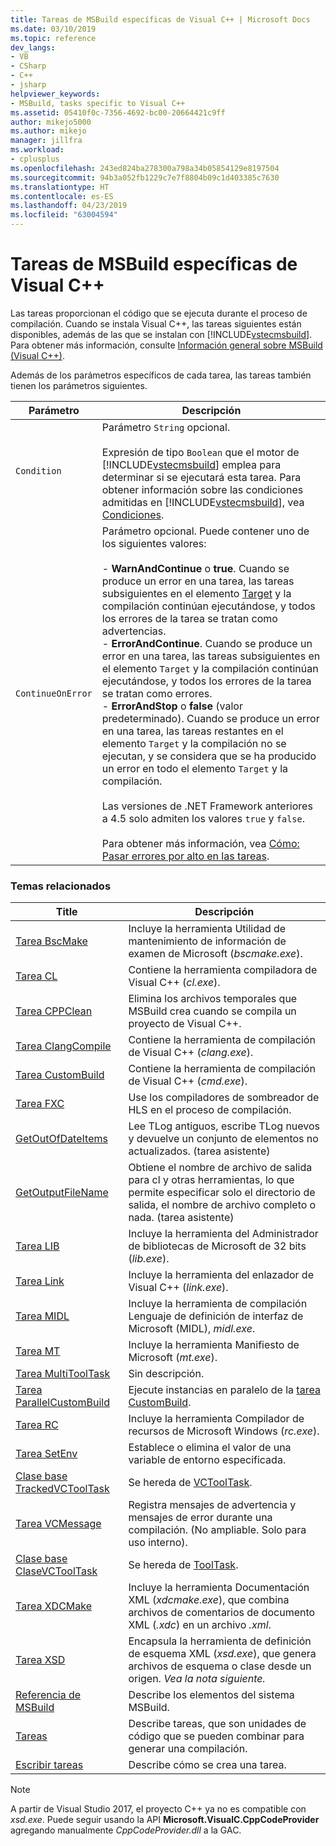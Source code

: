 ```yaml
---
title: Tareas de MSBuild específicas de Visual C++ | Microsoft Docs
ms.date: 03/10/2019
ms.topic: reference
dev_langs:
- VB
- CSharp
- C++
- jsharp
helpviewer_keywords:
- MSBuild, tasks specific to Visual C++
ms.assetid: 05410f0c-7356-4692-bc00-20664421c9ff
author: mikejo5000
ms.author: mikejo
manager: jillfra
ms.workload:
- cplusplus
ms.openlocfilehash: 243ed824ba278300a798a34b05854129e8197504
ms.sourcegitcommit: 94b3a052fb1229c7e7f8804b09c1d403385c7630
ms.translationtype: HT
ms.contentlocale: es-ES
ms.lasthandoff: 04/23/2019
ms.locfileid: "63004594"
---
```

# <a name="msbuild-tasks-specific-to-visual-c"></a>Tareas de MSBuild específicas de Visual C++
Las tareas proporcionan el código que se ejecuta durante el proceso de compilación. Cuando se instala Visual C++, las tareas siguientes están disponibles, además de las que se instalan con [!INCLUDE[vstecmsbuild](../extensibility/internals/includes/vstecmsbuild_md.md)]. Para obtener más información, consulte [Información general sobre MSBuild (Visual C++)](/cpp/build/msbuild-visual-cpp-overview).

 Además de los parámetros específicos de cada tarea, las tareas también tienen los parámetros siguientes.

| Parámetro | Descripción |
|-------------------| - |
| `Condition` | Parámetro `String` opcional.<br /><br /> Expresión de tipo `Boolean` que el motor de [!INCLUDE[vstecmsbuild](../extensibility/internals/includes/vstecmsbuild_md.md)] emplea para determinar si se ejecutará esta tarea. Para obtener información sobre las condiciones admitidas en [!INCLUDE[vstecmsbuild](../extensibility/internals/includes/vstecmsbuild_md.md)], vea [Condiciones](../msbuild/msbuild-conditions.md). |
| `ContinueOnError` | Parámetro opcional. Puede contener uno de los siguientes valores:<br /><br /> -   **WarnAndContinue** o **true**. Cuando se produce un error en una tarea, las tareas subsiguientes en el elemento [Target](../msbuild/target-element-msbuild.md) y la compilación continúan ejecutándose, y todos los errores de la tarea se tratan como advertencias.<br />-   **ErrorAndContinue**. Cuando se produce un error en una tarea, las tareas subsiguientes en el elemento `Target` y la compilación continúan ejecutándose, y todos los errores de la tarea se tratan como errores.<br />-   **ErrorAndStop** o **false** (valor predeterminado). Cuando se produce un error en una tarea, las tareas restantes en el elemento `Target` y la compilación no se ejecutan, y se considera que se ha producido un error en todo el elemento `Target` y la compilación.<br /><br /> Las versiones de .NET Framework anteriores a 4.5 solo admiten los valores `true` y `false`.<br /><br /> Para obtener más información, vea [Cómo: Pasar errores por alto en las tareas](../msbuild/how-to-ignore-errors-in-tasks.md). |

### <a name="related-topics"></a>Temas relacionados

|Title|Descripción|
|-----------|-----------------|
|[Tarea BscMake](../msbuild/bscmake-task.md)|Incluye la herramienta Utilidad de mantenimiento de información de examen de Microsoft (*bscmake.exe*).|
|[Tarea CL](../msbuild/cl-task.md)|Contiene la herramienta compiladora de Visual C++ (*cl.exe*).|
|[Tarea CPPClean](../msbuild/cppclean-task.md)|Elimina los archivos temporales que MSBuild crea cuando se compila un proyecto de Visual C++.|
|[Tarea ClangCompile](../msbuild/clangcompile-task.md)|Contiene la herramienta de compilación de Visual C++ (*clang.exe*).|
|[Tarea CustomBuild](../msbuild/custombuild-task.md)|Contiene la herramienta de compilación de Visual C++ (*cmd.exe*).|
|[Tarea FXC](../msbuild/fxc-task.md)|Use los compiladores de sombreador de HLS en el proceso de compilación.|
|[GetOutOfDateItems](../msbuild/getoutofdateitems-task.md)|Lee TLog antiguos, escribe TLog nuevos y devuelve un conjunto de elementos no actualizados. (tarea asistente)|
|[GetOutputFileName](../msbuild/getoutputfilename-task.md)|Obtiene el nombre de archivo de salida para cl y otras herramientas, lo que permite especificar solo el directorio de salida, el nombre de archivo completo o nada. (tarea asistente)|
|[Tarea LIB](../msbuild/lib-task.md)|Incluye la herramienta del Administrador de bibliotecas de Microsoft de 32 bits (*lib.exe*).|
|[Tarea Link](../msbuild/link-task.md)|Incluye la herramienta del enlazador de Visual C++ (*link.exe*).|
|[Tarea MIDL](../msbuild/midl-task.md)|Incluye la herramienta de compilación Lenguaje de definición de interfaz de Microsoft (MIDL), *midl.exe*.|
|[Tarea MT](../msbuild/mt-task.md)|Incluye la herramienta Manifiesto de Microsoft (*mt.exe*).|
|[Tarea MultiToolTask](../msbuild/multitooltask-task.md)|Sin descripción.|
|[Tarea ParallelCustomBuild](../msbuild/parallelcustombuild-task.md)|Ejecute instancias en paralelo de la [tarea CustomBuild](../msbuild/custombuild-task.md).|
|[Tarea RC](../msbuild/rc-task.md)|Incluye la herramienta Compilador de recursos de Microsoft Windows (*rc.exe*).|
|[Tarea SetEnv](../msbuild/setenv-task.md)|Establece o elimina el valor de una variable de entorno especificada.|
|[Clase base TrackedVCToolTask](../msbuild/trackedvctooltask-base-class.md)|Se hereda de [VCToolTask](../msbuild/vctooltask-base-class.md).|
|[Tarea VCMessage](../msbuild/vcmessage-task.md)|Registra mensajes de advertencia y mensajes de error durante una compilación. (No ampliable. Solo para uso interno).|
|[Clase base ClaseVCToolTask](../msbuild/vctooltask-base-class.md)|Se hereda de [ToolTask](/dotnet/api/microsoft.build.utilities.tooltask).|
|[Tarea XDCMake](../msbuild/xdcmake-task.md)|Incluye la herramienta Documentación XML (*xdcmake.exe*), que combina archivos de comentarios de documento XML (*.xdc*) en un archivo *.xml*.|
|[Tarea XSD](../msbuild/xsd-task.md)|Encapsula la herramienta de definición de esquema XML (*xsd.exe*), que genera archivos de esquema o clase desde un origen. *Vea la nota siguiente.*|
|[Referencia de MSBuild](../msbuild/msbuild-reference.md)|Describe los elementos del sistema MSBuild.|
|[Tareas](../msbuild/msbuild-tasks.md)|Describe tareas, que son unidades de código que se pueden combinar para generar una compilación.|
|[Escribir tareas](../msbuild/task-writing.md)|Describe cómo se crea una tarea.|

> [!NOTE]
> A partir de Visual Studio 2017, el proyecto C++ ya no es compatible con *xsd.exe*. Puede seguir usando la API **Microsoft.VisualC.CppCodeProvider** agregando manualmente *CppCodeProvider.dll* a la GAC.